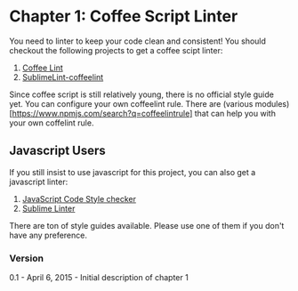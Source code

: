 Chapter 1: Coffee Script Linter
===============================

You need to linter to keep your code clean and consistent! You should checkout the following projects to get a coffee scipt linter:

1. [Coffee Lint](http://www.coffeelint.org/#install)
2. [SublimeLint-coffeelint](https://github.com/SublimeLinter/SublimeLinter-coffeelint)

Since coffee script is still relatively young, there is no official style guide yet. You can configure your own coffeelint rule. There are (various modules)[https://www.npmjs.com/search?q=coffeelintrule] that can help you with your own coffelint rule.

## Javascript Users

If you still insist to use javascript for this project, you can also get a javascript linter: 

1. [JavaScript Code Style checker](https://github.com/jscs-dev/node-jscs)
2. [Sublime Linter](https://packagecontrol.io/packages/SublimeLinter-jscs)

There are ton of style guides available. Please use one of them if you don't have any preference. 

### Version

0.1 - April 6, 2015 - Initial description of chapter 1